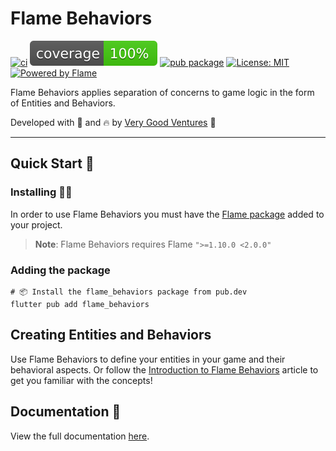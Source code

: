 # Flame Behaviors

[![ci][ci_badge]][ci_link]
[![coverage][coverage_badge]][ci_link]
[![pub package][pub_badge]][pub_link]
[![License: MIT][license_badge]][license_link]
[![Powered by Flame][flame_badge_link]]([flame_link])

Flame Behaviors applies separation of concerns to game logic in the form of Entities and Behaviors.

Developed with 💙 and 🔥 by [Very Good Ventures][very_good_ventures_link] 🦄

---


## Quick Start 🚀


### Installing 🧑‍💻

In order to use Flame Behaviors you must have the [Flame package][flame_package_link] added to your
project.

> **Note**: Flame Behaviors requires Flame `">=1.10.0 <2.0.0"`


### Adding the package

```shell
# 📦 Install the flame_behaviors package from pub.dev
flutter pub add flame_behaviors
```


## Creating Entities and Behaviors

Use Flame Behaviors to define your entities in your game and their behavioral aspects. Or follow
the [Introduction to Flame Behaviors][flame_behaviors_article] article to get you familiar with
the concepts!


## Documentation 📝

View the full documentation [here][flame_behaviors_documentation].

[ci_badge]: https://github.com/VeryGoodOpenSource/flame_behaviors/workflows/flame_behaviors/badge.svg
[ci_link]: https://github.com/VeryGoodOpenSource/flame_behaviors/actions
[coverage_badge]: https://raw.githubusercontent.com/VeryGoodOpenSource/flame_behaviors/main/coverage_badge.svg
[license_badge]: https://img.shields.io/badge/license-MIT-blue.svg
[license_link]: https://opensource.org/licenses/MIT
[pub_badge]: https://img.shields.io/pub/v/flame_behaviors.svg
[pub_link]: https://pub.dartlang.org/packages/flame_behaviors
[very_good_ventures_link]: https://verygood.ventures/?utm_source=github&utm_medium=banner&utm_campaign=CLI
[flame_badge_link]: https://img.shields.io/badge/Powered%20by-%F0%9F%94%A5-orange.svg
[flame_package_link]: https://pub.dev/packages/flame
[flame_behaviors_article]: https://verygood.ventures/blog/build-games-with-flame-behaviors
[flame_behaviors_documentation]: https://github.com/VeryGoodOpenSource/flame_behaviors/tree/main/docs
